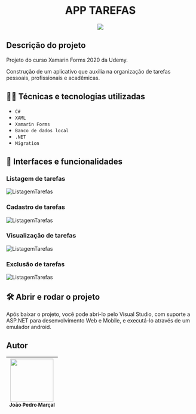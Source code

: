 <h1 align="center"> APP TAREFAS</h1>

<p align="center">
<img src="https://img.shields.io/badge/STATUS-FINALIZADO-green"/>
</p>

## Descrição do projeto
Projeto do curso Xamarin Forms 2020 da Udemy.

Construção de um aplicativo que auxilia na organização de tarefas pessoais, profissionais e acadêmicas.

## 👨‍💻 Técnicas e tecnologias utilizadas
- ``C#``
- ``XAML``
- ``Xamarin Forms``
- ``Banco de dados local``
- ``.NET``
- ``Migration``

## 📱 Interfaces e funcionalidades
### Listagem de tarefas

![ListagemTarefas](https://github.com/MarcalDev/AppTarefas/tree/main/ArquivosREADME/ListagemTarefas.png)

### Cadastro de tarefas

![ListagemTarefas](https://github.com/MarcalDev/AppTarefas/tree/main/ArquivosREADME/CadastroTarefa.jpg)

### Visualização de tarefas

![ListagemTarefas](https://github.com/MarcalDev/AppTarefas/tree/main/ArquivosREADME/DetalhesTarefa.jpg)

### Exclusão de tarefas

![ListagemTarefas](https://github.com/MarcalDev/AppTarefas/tree/main/ArquivosREADME/ExclusãoTarefa.jpg)


## 🛠️ Abrir e rodar o projeto
Após baixar o projeto, você pode abri-lo pelo Visual Studio, com suporte a ASP.NET para desenvolvimento Web e Mobile, e executá-lo através de um emulador android.

## Autor

|[<img src="https://avatars.githubusercontent.com/u/99026927?s=400&u=8af9b0b055009437730ee6e048a8dfae0a4dc216&v=4" width=115><br><sub>João Pedro Marçal</sub>](https://github.com/MarcalDev) |
| :---: |
